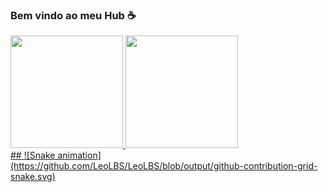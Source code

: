 ### Bem vindo ao meu Hub ☕
<div>
  <a href="https://github.com/LeoLBS">
  <img height= "180em" src= "https://github-readme-stats.vercel.app/api?username=LeoLBS&show_icons=true&count_private=true&theme=gruvbox_light"/>
  <img height= "180em" src= "https://github-readme-stats.vercel.app/api/top-langs/?username=LeoLBS&layout=compact&theme=gruvbox_light"/>
</div>
##
![Snake animation](https://github.com/LeoLBS/LeoLBS/blob/output/github-contribution-grid-snake.svg)
